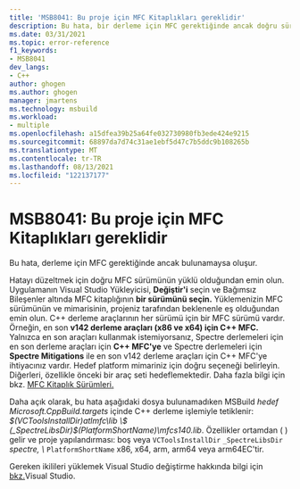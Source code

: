 ```yaml
---
title: 'MSB8041: Bu proje için MFC Kitaplıkları gereklidir'
description: Bu hata, bir derleme için MFC gerektiğinde ancak doğru sürüm bulunamadında oluşur.
ms.date: 03/31/2021
ms.topic: error-reference
f1_keywords:
- MSB8041
dev_langs:
- C++
author: ghogen
ms.author: ghogen
manager: jmartens
ms.technology: msbuild
ms.workload:
- multiple
ms.openlocfilehash: a15dfea39b25a64fe032730980fb3ede424e9215
ms.sourcegitcommit: 68897da7d74c31ae1ebf5d47c7b5ddc9b108265b
ms.translationtype: MT
ms.contentlocale: tr-TR
ms.lasthandoff: 08/13/2021
ms.locfileid: "122137177"
---
```

# <a name="msb8041-mfc-libraries-are-required-for-this-project"></a>MSB8041: Bu proje için MFC Kitaplıkları gereklidir

Bu hata, derleme için MFC gerektiğinde ancak bulunamaysa oluşur.

Hatayı düzeltmek için doğru MFC sürümünün yüklü olduğundan emin olun. Uygulamanın Visual Studio Yükleyicisi, **Değiştir'i** seçin ve Bağımsız Bileşenler altında MFC kitaplığının **bir sürümünü seçin.** Yüklemenizin MFC sürümünün ve mimarisinin, projeniz tarafından beklenenle eş olduğundan emin olun. C++ derleme araçlarının her sürümü için bir MFC sürümü vardır. Örneğin, en son **v142 derleme araçları (x86 ve x64) için C++ MFC.**  Yalnızca en son araçları kullanmak istemiyorsanız, Spectre derlemeleri için en son derleme araçları için **C++ MFC'ye** ve Spectre derlemeleri için **Spectre Mitigations** ile en son v142 derleme araçları için C++ MFC'ye ihtiyacınız vardır. Hedef platform mimariniz için doğru seçeneği belirleyin. Diğerleri, özellikle önceki bir araç seti hedeflemektedir. Daha fazla bilgi için bkz. [MFC Kitaplık Sürümleri.](/cpp/mfc/mfc-library-versions)

Daha açık olarak, bu hata aşağıdaki dosya bulunamadıken MSBuild *hedef Microsoft.CppBuild.targets* içinde C++ derleme işlemiyle tetiklenir: *$(VCToolsInstallDir)atlmfc\lib \$ (_SpectreLibsDir)$(PlatformShortName)\mfcs140.lib*. Özellikler ortamdan ( ) gelir ve proje yapılandırması: boş veya `VCToolsInstallDir` `_SpectreLibsDir` *spectre, \\* `PlatformShortName` x86, x64, arm, arm64 veya arm64EC'tir.

Gereken ikilileri yüklemek Visual Studio değiştirme hakkında bilgi için [bkz.](../../install/modify-visual-studio.md)Visual Studio.
